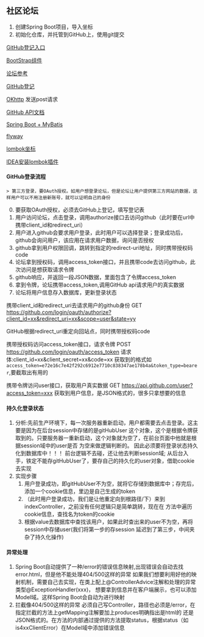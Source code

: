 ## 社区论坛

1. 创建Spring Boot项目，导入坐标
2. 初始化仓库，并托管到GitHub上，使用git提交

[GitHub登记入口](https://github.com/settings/applications/1184288)

[BootStrap组件](https://v3.bootcss.com/components/#navbar)

[论坛参考](https://elasticsearch.cn/)

[GitHub登记](https://github.com/settings/developers)

[OKhttp](https://square.github.io/okhttp/)  发送post请求

[GitHub API文档](https://developer.github.com/apps/building-oauth-apps/authorizing-oauth-apps/)

[Spring Boot + MyBatis](https://mybatis.org/spring-boot-starter/mybatis-spring-boot-autoconfigure/)

[flyway](https://flywaydb.org/getstarted/firststeps/maven)

[lombok坐标](https://projectlombok.org/setup/maven)

[IDEA安装lombok插件](https://www.cnblogs.com/iathanasy/p/9262689.html)

#### GitHub登录流程
    > 第三方登录，要OAuth授权。如用户想登录论坛，但是论坛让用户提供第三方网站的数据，这样用户可以不用注册新账号，就可以证明自己的身份
0. 要获取OAuth授权，必须去GitHub上登记，填写登记表
1. 用户访问论坛，点击登录，调用authorize接口去访问github（此时要在url中携带client_id和redirect_uri）
2. 用户进入github会要求用户登录，此时用户可以选择登录；登录成功后，github会询问用户，该应用在请求用户数据，询问是否授权
3. github拿到用户权限回调，跳转到指定的redirect-uri地址，同时携带授权码code
4. 论坛拿到授权码，调用access_token接口，并且携带code去访问github，此次访问是想获取请求令牌
5. github响应，并返回一段JSON数据，里面包含了令牌access_token
6. 拿到令牌，论坛携带access_token,调用GitHub api请求用户的真实数据
7. 论坛将用户信息存入数据库，更新登录状态

携带client_id和redirect_uri去请求用户的github身份
GET https://github.com/login/oauth/authorize?client_id=xx&redirect_uri=xx&scope=user&state=yy

GitHub根据redirect_uri重定向回站点，同时携带授权码code

携带授权码访问access_token接口，请求令牌
POST https://github.com/login/oauth/access_token    请求体:client_id=xx&client_secret=xx&code=xx
获取到的格式如`access_token=e72e16c7e42f292c6912e7710c838347ae178b4a&token_type=bearer`,要截取出有用的

携带令牌访问user接口，获取用户真实数据
GET https://api.github.com/user?access_token=xxx
获取到用户信息，是JSON格式的，很多只拿想要的信息

#### 持久化登录状态
1. 分析:先前生产环境下，每一次服务器重新启动，用户都需要去点击登录。这主要是因为在后台session中存储的是gitHubUser
这个对象，这个是根据令牌获取到的。只要服务器一重新启动，这个对象就为空了，在前台页面中他就是根据session域中的user是否
为空来做逻辑判断的。
因此必须要将登录状态持久化到数据库中！！！
    前台逻辑不去碰，还让他去判断session域; 从后台入手，铁定不能存gitHubUser了，要存自己的持久化的user对象，借助cookie去实现 
2. 实现步骤
    1. 用户登录成功，即gitHubUser不为空，就将它存储到数据库中；存完后，添加一个cookie信息，里边是自己生成的token
    2. （此时用户登录成功，我们是让他重定向到根路径/下）来到indexController，之前没有任何逻辑只是简单跳转，现在在
    方法中遍历cookie信息，查找名为token的cookie
    3. 根据value去数据库中查找该用户，如果此时查出来的user不为空，再将session中存储user(我们将第一步的存session
    延迟到了第三步，中间夹杂了持久化操作)

#### 异常处理
1. Spring Boot自动提供了一种/error的错误信息映射,出现错误会自动去找error.html，但是他不能处理404/500这样的异常
    如果我们想要利用好他的映射机制，需要自己去实现，在类上配上@ControllerAdvice注解和处理的异常类型@ExceptionHandler(xxx)，
    想要拿到信息并在客户端展示，也可以添加Model域。这样Spring Boot会自动为进行映射
2. 拦截像404/500这样的异常
    必须自己写Controller，路径也必须是/error，在指定拦截的方法上getMapping注解要加上produces明确指出是html的
    还是JSON格式的。在方法的内部通过提供的方法提取status，根据status（如is4xxClientError）在Model域中添加错误信息